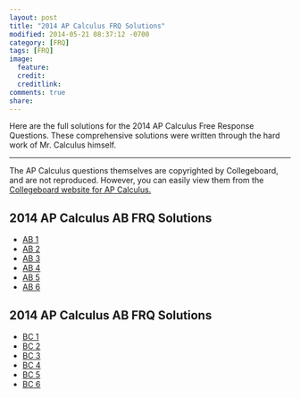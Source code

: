 ```yaml
---
layout: post
title: "2014 AP Calculus FRQ Solutions"
modified: 2014-05-21 08:37:12 -0700
category: [FRQ]
tags: [FRQ]
image:
  feature: 
  credit: 
  creditlink: 
comments: true
share: 
---
```


Here are the full solutions for the 2014 AP Calculus Free Response Questions. These comprehensive solutions were written through the hard work of Mr. Calculus himself.

---

The AP Calculus questions themselves are copyrighted by Collegeboard, and are not reproduced. However, you can easily view them from the [Collegeboard website for AP Calculus.](https://apstudent.collegeboard.org/apcourse/ap-calculus-ab/exam-practice)

## 2014 AP Calculus AB FRQ Solutions

* [AB 1](/frq/2014/AP2014_AB1.pdf)
* [AB 2](/frq/2014/AP2014_AB2.pdf)
* [AB 3](/frq/2014/AP2014_AB3.pdf)
* [AB 4](/frq/2014/AP2014_AB4.pdf)
* [AB 5](/frq/2014/AP2014_AB5.pdf)
* [AB 6](/frq/2014/AP2014_AB6.pdf)

## 2014 AP Calculus AB FRQ Solutions

* [BC 1](/frq/2014/AP2014_BC1.pdf)
* [BC 2](/frq/2014/AP2014_BC2.pdf)
* [BC 3](/frq/2014/AP2014_BC3.pdf)
* [BC 4](/frq/2014/AP2014_BC4.pdf)
* [BC 5](/frq/2014/AP2014_BC5.pdf)
* [BC 6](/frq/2014/AP2014_BC6.pdf)